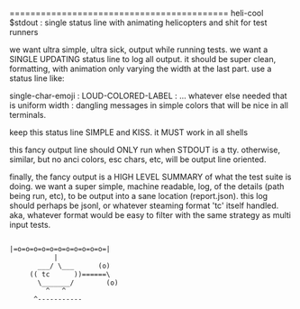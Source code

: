 ==========================================
heli-cool $stdout : single status line with animating helicopters and shit for test runners

we want ultra simple, ultra sick, output while running tests.  we want a
SINGLE UPDATING status line to log all output.  it should be super clean,
formatting, with animation only varying the width at the last part.  use a
status line like:

single-char-emoji : LOUD-COLORED-LABEL : ... whatever else needed that is uniform width : dangling messages in simple colors that will be nice in all terminals.

keep this status line SIMPLE and KISS.  it MUST work in all shells

this fancy output line should ONLY run when STDOUT is a tty.  otherwise, similar, but no anci colors, esc chars, etc, will be output line oriented.

finally, the fancy output is a HIGH LEVEL SUMMARY of what the test suite is
doing.  we want a super simple, machine readable, log, of the details (path
being run, etc), to be output into a sane location (report.json).  this log
should perhaps be jsonl, or whatever steaming format 'tc' itself handled.
aka, whatever format would be easy to filter with the same strategy as multi
input tests.


```txt

|=o=o=o=o=o=o=o=o=o=o=o=|
           |
       ___/ \___      (o)
     (( tc      ))======\
       \_______/        (o)
         ^   ^
      ^-----------

```

